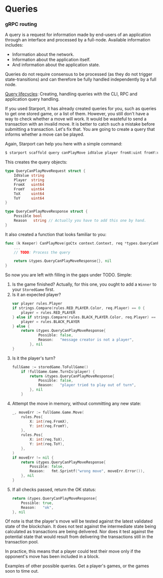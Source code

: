 # Queries

### gRPC routing

A query is a request for information made by end-users of an application through an interface and processed by a full-node. Available information includes:

* Information about the network.
* Information about the application itself.
* And information about the application state.

Queries do not require consensus to be processed (as they do not trigger state-transitions) and can therefore be fully handled independently by a full node.

<HighlightBox info=”info”>

[Query lifecycles](https://github.com/cosmos/cosmos-sdk/blob/master/docs/basics/query-lifecycle.md): Creating, handling queries with the CLI, RPC and application query handling.

</HighlightBox>

<ExpansionPanel title="Show me some code for my checkers blockchain">

If you used Starport, it has already created queries for you, such as queries to get one stored game, or a list of them. However, you still don't have a way to check whether a move will work. It would be wasteful to send a transaction with an invalid move. It is better to catch such a mistake before submitting a transaction. Let's fix that. You are going to create a query that informs whether a move can be played.

Again, Starport can help you here with a simple command:

```sh
$ starport scaffold query canPlayMove idValue player fromX:uint fromY:uint toX:uint toY:uint --module checkers --response possible:bool
```
This creates the query objects:

```go
type QueryCanPlayMoveRequest struct {
    IdValue string
    Player  string
    FromX   uint64
    FromY   uint64
    ToX     uint64
    ToY     uint64
}

type QueryCanPlayMoveResponse struct {
    Possible bool
    Reason   string // Actually you have to add this one by hand.
}
```
It also created a function that looks familiar to you:

```go
func (k Keeper) CanPlayMove(goCtx context.Context, req *types.QueryCanPlayMoveRequest) (*types.QueryCanPlayMoveResponse, error) {
    ...
    // TODO: Process the query

    return &types.QueryCanPlayMoveResponse{}, nil
}
```
So now you are left with filling in the gaps under TODO. Simple:

1. Is the game finished? Actually, for this one, you ought to add a `Winner` to your `StoredGame` first.
2. Is it an expected player?
    ```go
    var player rules.Player
    if strings.Compare(rules.RED_PLAYER.Color, req.Player) == 0 {
        player = rules.RED_PLAYER
    } else if strings.Compare(rules.BLACK_PLAYER.Color, req.Player) == 0 {
        player = rules.BLACK_PLAYER
    } else {
        return &types.QueryCanPlayMoveResponse{
                Possible: false,
                Reason:   "message creator is not a player",
            }, nil
    }
    ```
3. Is it the player's turn?
    ```go
    fullGame := storedGame.ToFullGame()
        if !fullGame.Game.TurnIs(player) {
            return &types.QueryCanPlayMoveResponse{
                Possible: false,
                Reason:   "player tried to play out of turn",
            }, nil
        }
    ```
4. Attempt the move in memory, without committing any new state:
    ```go
    _, moveErr := fullGame.Game.Move(
        rules.Pos{
            X: int(req.FromX),
            Y: int(req.FromY),
        },
        rules.Pos{
            X: int(req.ToX),
            Y: int(req.ToY),
        },
    )
    if moveErr != nil {
        return &types.QueryCanPlayMoveResponse{
            Possible: false,
            Reason:   fmt.Sprintf("wrong move", moveErr.Error()),
        }, nil
    }
    ```
5. If all checks passed, return the OK status:
    ```go
    return &types.QueryCanPlayMoveResponse{
        Possible: true,
        Reason:   "ok",
    }, nil
    ```
Of note is that the player's move will be tested against the latest validated state of the blockchain. It does not test against the intermediate state being calculated as transactions are being delivered. Nor does it test against the potential state that would result from delivering the transactions still in the transaction pool.

In practice, this means that a player could test their move only if the opponent's move has been included in a block.

Examples of other possible queries. Get a player's games, or the games soon to time out.

</ExpansionPanel>
